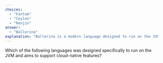 ```yaml
---
choices:
  - "Fantom"
  - "Ceylon"
  - "Renjin"
answer:
  - "Ballerina"
explanation: "Ballerina is a modern language designed to run on the JVM with features tailored for cloud applications."
---
```


Which of the following languages was designed specifically to run on the JVM and aims to support cloud-native features?
